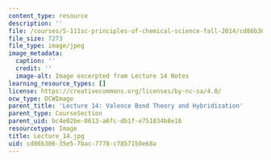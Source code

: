 ```yaml
---
content_type: resource
description: ''
file: /courses/5-111sc-principles-of-chemical-science-fall-2014/cd86b30635e57bac7778c7857150e68a_Lecture_14.jpg
file_size: 7273
file_type: image/jpeg
image_metadata:
  caption: ''
  credit: ''
  image-alt: Image excerpted from Lecture 14 Notes
learning_resource_types: []
license: https://creativecommons.org/licenses/by-nc-sa/4.0/
ocw_type: OCWImage
parent_title: 'Lecture 14: Valence Bond Theory and Hybridization'
parent_type: CourseSection
parent_uid: bc4e02be-0613-a6fc-db1f-e751834b8e16
resourcetype: Image
title: Lecture_14.jpg
uid: cd86b306-35e5-7bac-7778-c7857150e68a
---
```


